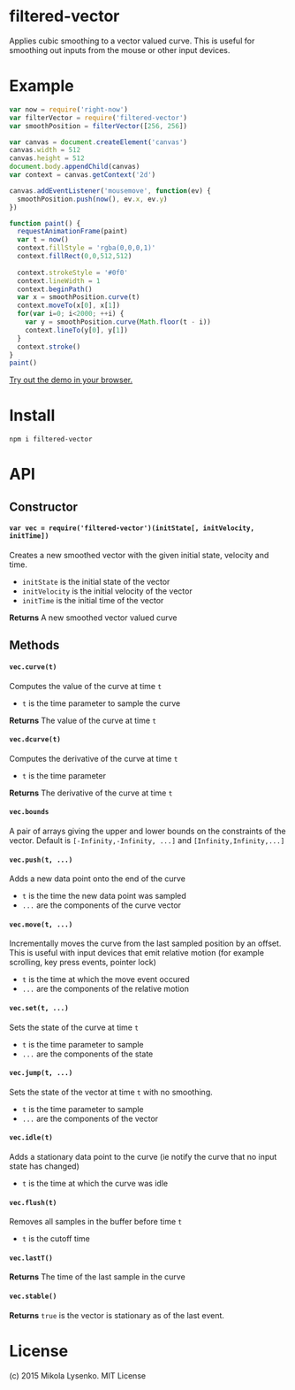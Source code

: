 filtered-vector
===============
Applies cubic smoothing to a vector valued curve.  This is useful for smoothing out inputs from the mouse or other input devices.

# Example

```javascript
var now = require('right-now')
var filterVector = require('filtered-vector')
var smoothPosition = filterVector([256, 256])

var canvas = document.createElement('canvas')
canvas.width = 512
canvas.height = 512
document.body.appendChild(canvas)
var context = canvas.getContext('2d')

canvas.addEventListener('mousemove', function(ev) {
  smoothPosition.push(now(), ev.x, ev.y)
})

function paint() {
  requestAnimationFrame(paint)
  var t = now()
  context.fillStyle = 'rgba(0,0,0,1)'
  context.fillRect(0,0,512,512)
  
  context.strokeStyle = '#0f0'
  context.lineWidth = 1
  context.beginPath()
  var x = smoothPosition.curve(t)
  context.moveTo(x[0], x[1])
  for(var i=0; i<2000; ++i) {
    var y = smoothPosition.curve(Math.floor(t - i))
    context.lineTo(y[0], y[1])
  }
  context.stroke()
}
paint()
```

[Try out the demo in your browser.](https://mikolalysenko.github.io/filtered-vector)

# Install

```
npm i filtered-vector
```

# API

## Constructor

#### `var vec = require('filtered-vector')(initState[, initVelocity, initTime])`
Creates a new smoothed vector with the given initial state, velocity and time.

* `initState` is the initial state of the vector
* `initVelocity` is the initial velocity of the vector
* `initTime` is the initial time of the vector

**Returns** A new smoothed vector valued curve

## Methods

#### `vec.curve(t)`
Computes the value of the curve at time `t`

* `t` is the time parameter to sample the curve

**Returns** The value of the curve at time `t`

#### `vec.dcurve(t)`
Computes the derivative of the curve at time `t`

* `t` is the time parameter

**Returns** The derivative of the curve at time `t`

#### `vec.bounds`
A pair of arrays giving the upper and lower bounds on the constraints of the vector.  Default is `[-Infinity,-Infinity, ...]` and `[Infinity,Infinity,...]`

#### `vec.push(t, ...)`
Adds a new data point onto the end of the curve

* `t` is the time the new data point was sampled
* `...` are the components of the curve vector

#### `vec.move(t, ...)`
Incrementally moves the curve from the last sampled position by an offset.  This is useful with input devices that emit relative motion (for example scrolling, key press events, pointer lock)

* `t` is the time at which the move event occured
* `...` are the components of the relative motion

#### `vec.set(t, ...)`
Sets the state of the curve at time `t`

* `t` is the time parameter to sample
* `...` are the components of the state

#### `vec.jump(t, ...)`
Sets the state of the vector at time `t` with no smoothing.

* `t` is the time parameter to sample
* `...` are the components of the vector

#### `vec.idle(t)`
Adds a stationary data point to the curve (ie notify the curve that no input state has changed)

* `t` is the time at which the curve was idle

#### `vec.flush(t)`
Removes all samples in the buffer before time `t`

* `t` is the cutoff time

#### `vec.lastT()`

**Returns** The time of the last sample in the curve

#### `vec.stable()`

**Returns** `true` is the vector is stationary as of the last event.

# License
(c) 2015 Mikola Lysenko.  MIT License